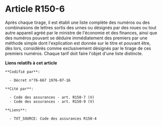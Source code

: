 # Article R150-6

Après chaque tirage, il est établi une liste complète des numéros ou des combinaisons de lettres sortis des urnes ou désignés
par des roues ou tout autre appareil agréé par le ministre de l'économie et des finances, ainsi que des numéros pouvant se
déduire immédiatement des premiers par une méthode simple dont l'explication est donnée sur le titre et pouvant être, dès
lors, considérés comme exclusivement désignés par le tirage de ces premiers numéros. Chaque tarif doit faire l'objet d'une
liste distincte.

**Liens relatifs à cet article**

	**Codifié par**:

	  - Décret n°76-667 1976-07-16

	**Cité par**:

	  - Code des assurances - art. R150-7 (V)
	  - Code des assurances - art. R150-9 (V)

	**Liens**:

	  - TXT_SOURCE: Code des assurances R150-4
